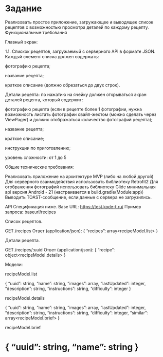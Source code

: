 Задание
====================================================================================
Реализовать простое приложение,
загружающее и выводящее список рецептов с возможностью просмотра деталей по каждому рецепту.
Функциональные требования

Главный экран:

1.1. Спискок рецептов,
загружаемый с серверного API в формате JSON. Каждый элемент списка должен содержать:


фотографию рецепта;


название рецепта;


краткое описание (должно
обрезаться до двух строк).



Детали рецепта: по
нажатию на ячейку должен открываться экран деталей рецепта, который содержит:



фотографию рецепта
(если в рецепте более 1 фотографии, нужна возможность листать фотографии свайп-жестом (можно сделать через ViewPager) и должно отображаться количество фотографий рецепта);


название рецепта;


краткое описание;


инструкции по приготовлению;


уровень сложности:
от 1 до 5


Общие технические требования:

Реализовать приложение на архитектуре MVP (либо на любой другой)
Для серверного взаимодействия использовать библиотеку Retrofit2
Для отображения фотографий использовать библиотеку Glide
минимальная api версия Android - 21 (настраивается в build.gradle(Module:app))
Выводить TOAST-сообщение, если данные с сервера не загрузились.

API Спецификация ниже.
Base URL:
https://test.kode-t.ru/
Пример запроса: baseurl/recipes

Список рецептов.

GET /recipes
Ответ (application/json):
{
“recipes”: array<recipeModel.list>
}

Детали рецепта.

GET /recipes/:uuid
Ответ (application/json):
{
“recipe”: object<recipeModel.details>
}

Модели:

recipeModel.list

{
“uuid”: string,
“name”: string,
“images”: array,
“lastUpdated”: integer,
“description”: string,
“instructions”: string,
“difficulty”: integer
}

recipeModel.details

{
“uuid”: string,
“name”: string,
“images”: array,
“lastUpdated”: integer,
“description”: string,
“instructions”: string,
“difficulty”: integer,
“similar”: array<recipeModel.brief>
}

recipeModel.brief

{
“uuid”: string,
“name”: string
}
====================================================================================
